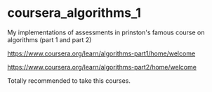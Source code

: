 # coursera_algorithms_1
My implementations of assessments in prinston's famous course on algorithms (part 1 and part 2)

https://www.coursera.org/learn/algorithms-part1/home/welcome

https://www.coursera.org/learn/algorithms-part2/home/welcome

Totally recommended to take this courses.
